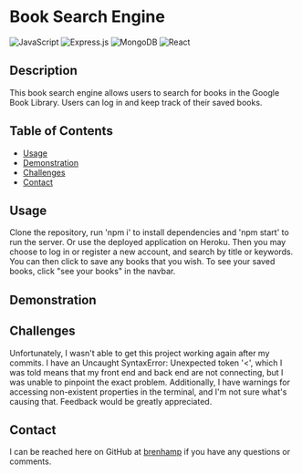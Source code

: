 # Book Search Engine

![JavaScript](https://img.shields.io/badge/JavaScript-323330?style=for-the-badge&logo=javascript&logoColor=F7DF1E)
![Express.js](https://img.shields.io/badge/Express.js-404D59?style=for-the-badge)
![MongoDB](https://img.shields.io/badge/MongoDB-4EA94B?style=for-the-badge&logo=mongodb&logoColor=white)
![React](https://img.shields.io/badge/React-20232A?style=for-the-badge&logo=react&logoColor=61DAFB)

## Description

This book search engine allows users to search for books in the Google Book Library. Users can log in and keep track of their saved books.

## Table of Contents

- [Usage](#usage)
- [Demonstration](#demonstration)
- [Challenges](#challenges)
- [Contact](#contact)

## Usage

Clone the repository, run 'npm i' to install dependencies and 'npm start' to run the server. Or use the deployed application on Heroku. Then you may choose to log in or register a new account, and search by title or keywords. You can then click to save any books that you wish. To see your saved books, click "see your books" in the navbar.

## Demonstration

## Challenges

Unfortunately, I wasn't able to get this project working again after my commits. I have an Uncaught SyntaxError: Unexpected token '<', which I was told means that my front end and back end are not connecting, but I was unable to pinpoint the exact problem. Additionally, I have warnings for accessing non-existent properties in the terminal, and I'm not sure what's causing that. Feedback would be greatly appreciated.

## Contact

I can be reached here on GitHub at [brenhamp](https://github.com/brenhamp) if you have any questions or comments.
